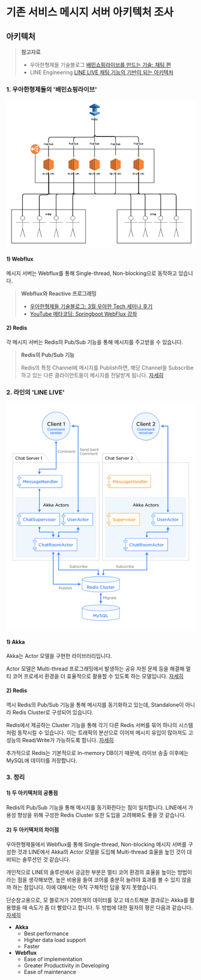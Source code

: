 # 기존 서비스 메시지 서버 아키텍처 조사

## 아키텍처

> **참고자료**
>
> - 우아한형제들 기술블로그 [배민쇼핑라이브를 만드는 기술: 채팅 편](https://techblog.woowahan.com/5268/)
> - LINE Engineering [LINE LIVE 채팅 기능의 기반이 되는 아키텍처](https://engineering.linecorp.com/ko/blog/the-architecture-behind-chatting-on-line-live/)

### 1. 우아한형제들의 '배민쇼핑라이브'

![woowa-arch](img/woowa-arch.png)

#### 1) Webflux

메시지 서버는 Webflux를 통해 Single-thread, Non-blocking으로 동작하고 있습니다.

> **Webflux와 Reactive 프로그래밍**
>
> - [우아한형제들 기술블로그: 3월 우아한 Tech 세미나 후기](https://techblog.woowahan.com/2619/)
> - [YouTube 메타코딩: Springboot WebFlux 강좌](https://www.youtube.com/playlist?list=PL93mKxaRDidFH5gRwkDX5pQxtp0iv3guf)

#### 2) Redis

각 메시지 서버는 Redis의 Pub/Sub 기능을 통해 메시지를 주고받을 수 있습니다.

> **Redis의 Pub/Sub 기능**
>
> Redis의 특정 Channel에 메시지를 Publish하면,
> 해당 Channel을 Subscribe하고 있는 다른 클라이언트들이 메시지를 전달받게 됩니다.
> [자세히](https://brunch.co.kr/@springboot/374)

### 2. 라인의 'LINE LIVE'

![line-arch](img/line-arch.png)

#### 1) Akka

Akka는 Actor 모델을 구현한 라이브러리입니다.

Actor 모델은 Multi-thread 프로그래밍에서 발생하는 공유 자원 문제 등을 해결해 멀티 코어 프로세서 환경을 더 효율적으로 활용할 수 있도록 하는 모델입니다. [자세히](https://blog.rajephon.dev/2018/11/25/akka-00/)

#### 2) Redis

역시 Redis의 Pub/Sub 기능을 통해 메시지를 동기화하고 있는데, Standalone이 아니라 Redis Cluster로 구성되어 있습니다.

Redis에서 제공하는 Cluster 기능을 통해 각기 다른 Redis 서버를 묶어 하나의 시스템처럼 동작시킬 수 있습니다. 이는 트래픽의 분산으로 이어져 메시지 유입이 많아져도 고성능의 Read/Write가 가능하도록 합니다. [자세히](https://daddyprogrammer.org/post/1601/redis-cluster/)

추가적으로 Redis는 기본적으로 In-memory DB이기 때문에, 라이브 송출 이후에는 MySQL에 데이터를 저장합니다.

### 3. 정리

#### 1) 두 아키텍처의 공통점

Redis의 Pub/Sub 기능을 통해 메시지를 동기화한다는 점이 일치합니다. LINE에서 가용성 향상을 위해 구성한 Redis Cluster 또한 도입을 고려해봐도 좋을 것 같습니다.

#### 2) 두 아키텍처의 차이점

우아한형제들에서 Webflux를 통해 Single-thread, Non-blocking 메시지 서버를 구성한 것과 LINE에서 Akka의 Actor 모델을 도입해 Multi-thread 효율을 높인 것이 대비되는 솔루션인 것 같습니다.

개인적으로 LINE의 솔루션에서 궁금한 부분은 멀티 코어 환경의 효율을 높이는 방법이라는 점을 생각해보면, 높은 비용을 들여 코어를 충분히 늘려야 효과를 볼 수 있지 않을까 하는 점입니다. 이에 대해서는 아직 구체적인 답을 찾지 못했습니다.

단순참고용으로, 모 블로거가 20만개의 데이터를 갖고 테스트해본 결과로는 Akka를 활용했을 때 속도가 좀 더 빨랐다고 합니다. 두 방법에 대한 필자의 평은 다음과 같습니다. [자세히](https://edsonmcz.blogspot.com/2019/05/akka-vs-spring-reactor-personal.html)

- **Akka**
  - Best performance
  - Higher data load support
  - Faster
- **Webflux**
  - Ease of implementation
  - Greater Productivity in Developing
  - Ease of maintenance
